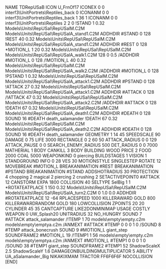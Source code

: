 NAME TDRepUSaB
ICON U_FrnOf17
ICONEX 0 0 interf3\UnitPortrets\Reptiles_back 0
ICONANM 0 0 interf3\UnitPortrets\Reptiles_back 1 36 1
ICONANM 0 0 interf3\UnitPortrets\Reptiles 2 2 0
!STAND          1 0.32 Models\Units\RepUSal\RepUSalM.C2M Models\Units\RepUSal\RepUSalA_stand1.C2M
ADDHDIR #STAND 0 128
!REST          40 0.32 Models\Units\RepUSal\RepUSalM.C2M Models\Units\RepUSal\RepUSalA_stand1.C2M
ADDHDIR #REST 0 128
*MOTION_L      1 20 0.32 Models\Units\RepUSal\RepUSalM.C2M Models\Units\RepUSal\RepUSalA_walk1.C2M 128 0 0.5
/ADDHDIR #MOTION_L 0 128
/!MOTION_L      40 0.32 Models\Units\RepUSal\RepUSalM.C2M Models\Units\RepUSal\RepUSalA_walk2.C2M
/ADDHDIR #MOTION_L 0 128
!PSTAND        1  0.32 Models\Units\RepUSal\RepUSalM.C2M Models\Units\RepUSal\RepUSalA_attack1.C2M
ADDHDIR #PSTAND 0 128 
!ATTACK        27 0.32 Models\Units\RepUSal\RepUSalM.C2M Models\Units\RepUSal\RepUSalA_attack1.C2M
ADDHDIR #ATTACK 0 128
/!ATTACK        47 0.32 Models\Units\RepUSal\RepUSalM.C2M Models\Units\RepUSal\RepUSalA_attack2.C2M
/ADDHDIR #ATTACK 0 128
!DEATH         67 0.32 Models\Units\RepUSal\RepUSalM.C2M Models\Units\RepUSal\RepUSalA_death1.C2M
ADDHDIR #DEATH 0 128
SOUND 16 #DEATH death_salamander
!DEATH         67 0.32 Models\Units\RepUSal\RepUSalM.C2M Models\Units\RepUSal\RepUSalA_death2.C2M
ADDHDIR #DEATH 0 128
SOUND 16 #DEATH death_salamander
GEOMETRY 1 14 45
SPEEDSCALE 90
DAMAGE   0 75
LIFE     3000
RECTANGLE 0 2 60 50
ATTACK_RADIUS 0 0 129
ATTACK_PAUSE 0 0
SEARCH_ENEMY_RADIUS 500
DET_RADIUS 0 0 7000
MATHERIAL 1 BODY
CANKILL 3 BODY BUILDING WOOD 
PRICE 2 FOOD 2000 COAL 5000
WEAPONKIND 0 piercing
BUILDSTAGES 1
VISION 1
STANDGROUND
INFO 0 28
VES 30
MOTIONSTYLE SINGLESTEP
ROTATE 12
MOVEBREAK #MOTION_L
BREAKANIMATION #REST
BREAKANIMATION #PSTAND
BREAKANIMATION #STAND
ADDSHOTRADIUS 30
PROTECTION 4 chopping 2 magical 2 piercing 2 crushing 2
SETACTIVEPOINT0 #ATTACK 12
CANSTORM
EXPA 1800
COLLISION 40
SELTYPE SelBig 1 1
*ROTATEATPLACE      1 150 0.32 Models\Units\RepUSal\RepUSalM.C2M Models\Units\RepUSal\RepUSalA_turn2.C2M 0 1.0 0.0
ADDHDIR #ROTATEATPLACE 12 -64
RPLACESPEED         1000
KILLERAWARD             GOLD 800
KILLERAWARDRANDOM       GOLD 180
LOWCOLLISION
ZPOINTS 20 20
CYLINDER 45 35
CANTCAPTURE
LIKE2DONMINIMAP
USAGE COSTLY
WEAPON 0 UW_Splash20
UNITRADIUS 32
NO_HUNGRY
SOUND 7 #ATTACK attack_salamander
/!TEMP  1 70 models\empty\empty.c2m models\empty\emptya.c2m
/ANMEXT #ATTACK #TEMP 0 0 0 1 0
/SOUND 8 #TEMP attack_bonecrush
SOUND 9 #MOTION_L giant_step
SOUNDFRAME2 #MOTION_L 19
/!TEMP1  1 56 models\empty\empty.c2m models\empty\emptya.c2m
/ANMEXT #MOTION_L #TEMP1 0 0 0 1 0
/SOUND 38 #TEMP1 giant_step
SOUNDFRAME2 #TEMP1 52
ShadowScaleX 2.5
ShadowScaleY 1.6
DAMAGEONBUILDINGMULTIPLICATOR 5
ABILITY UA_aSalamander_Big
NIKAKIXMAM
TFACTOR FF6F6F6F
NOCOLLISION
[END]
